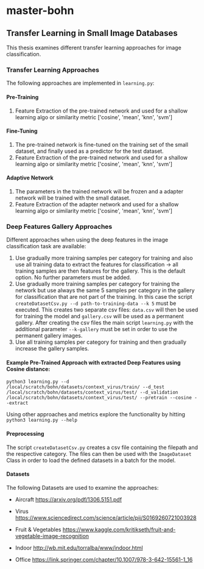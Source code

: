 # master-bohn

## Transfer Learning in Small Image Databases

This thesis examines different transfer learning approaches for image classification.

### Transfer Learning Approaches

The following approaches are implemented in `learning.py`:

#### Pre-Training
  1. Feature Extraction of the pre-trained network and used for a shallow learning algo or similarity metric ['cosine', 'mean', 'knn', 'svm']
#### Fine-Tuning
  1. The pre-trained network is fine-tuned on the training set of the small dataset, and finally used as a predictor for the test dataset.
  2. Feature Extraction of the pre-trained network and used for a shallow learning algo or similarity metric ['cosine', 'mean', 'knn', 'svm']
#### Adaptive Network
  1. The parameters in the trained network will be frozen and a adapter network will be trained with the small dataset.
  2. Feature Extraction of the adapter network and used for a shallow learning algo or similarity metric ['cosine', 'mean', 'knn', 'svm']

### Deep Features Gallery Approaches
Different approaches when using the deep features in the image classification task are available:
1. Use gradually more training samples per category for training and also use all training data to extract the features for classification → all training samples are then features for the gallery. This is the default option. No further parameters must be added.
2. Use gradually more training samples per category for training the network but use always the same 5 samples per category in the gallery for classification that are not part of the training. In this case the script `createDatasetCsv.py --d path-to-training-data --k 5` must be executed. This creates two separate csv files: `data.csv` will then be used for training the model and `gallery.csv` will be used as a permanent gallery. After creating the csv files the main script `learning.py` with the additional parameter `--k-gallery` must be set in order to use the permanent gallery images.
3. Use all training samples per category for training and then gradually increase the gallery samples.


#### Example Pre-Trained Approach with extracted Deep Features using Cosine distance:

```
python3 learning.py --d /local/scratch/bohn/datasets/context_virus/train/ --d_test /local/scratch/bohn/datasets/context_virus/test/ --d_validation /local/scratch/bohn/datasets/context_virus/test/ --pretrain --cosine --extract
```

Using other approaches and metrics explore the functionality by hitting ```python3 learning.py --help```

#### Preprocessing

The script `createDatasetCsv.py` creates a csv file containing the filepath and the respective category. The files can then be used with the `ImageDataset` Class in order to load the defined datasets in a batch for the model.

#### Datasets

The following Datasets are used to examine the approaches:
- Aircraft https://arxiv.org/pdf/1306.5151.pdf

- Virus https://www.sciencedirect.com/science/article/pii/S0169260721003928

- Fruit & Vegetables https://www.kaggle.com/kritikseth/fruit-and-vegetable-image-recognition

- Indoor http://wb.mit.edu/torralba/www/indoor.html

- Office https://link.springer.com/chapter/10.1007/978-3-642-15561-1_16
